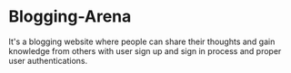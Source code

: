 # Blogging-Arena
It's a blogging website where people can share their thoughts and gain knowledge from others with user sign up and sign in process and proper user authentications.
